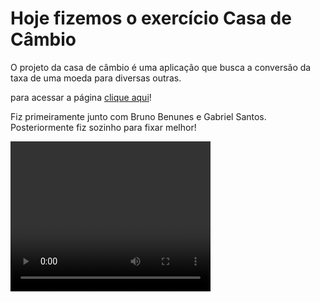 # Hoje fizemos o exercício Casa de Câmbio
<p>O projeto da casa de câmbio é uma aplicação que busca a conversão da taxa de uma moeda para diversas outras.</p>
<p>para acessar a página <a href="http://" target="_blank" rel="noopener noreferrer">clique aqui</a>!</p>
<p>Fiz primeiramente junto com Bruno Benunes e Gabriel Santos. Posteriormente fiz sozinho para fixar melhor!</p>
<p></p>
<video width="320" height="240" controls>
  <source src="caminho-para-o-video.mp4" type="video/mp4">
</video>

